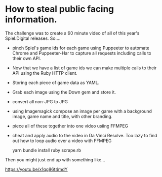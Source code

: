 How to steal public facing information.
=======================================

The challenge was to create a 90 minute video of all of this year's Spiel.Digital releases. So....

* pinch Spiel's game ids for each game using Puppeeter to automate Chrome and Puppeeter-Har to capture all requests including calls to their own API.
* Now that we have a list of game ids we can make multiple calls to their API using the Ruby HTTP client.
* Storing each piece of game data as YAML.
* Grab each image using the Down gem and store it.
* convert all non-JPG to JPG
* using Imagemagick compose an image per game with a background image, game name and title, with other branding.
* piece all of these together into one video usiing FFMPEG
* cheat and apply audio to the video in Da Vinci Resolve. Too lazy to find out how to loop audio over a video with FFMPEG

    yarn
    bundle install
    ruby scrape.rb

Then you might just end up with something like...

https://youtu.be/x1qg86t4mdY
